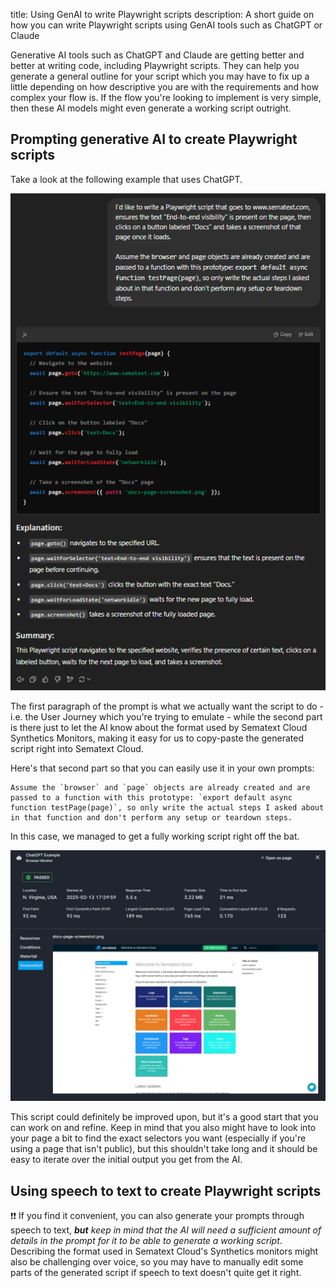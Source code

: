 title: Using GenAI to write Playwright scripts
description: A short guide on how you can write Playwright scripts using GenAI tools such as ChatGPT or Claude

Generative AI tools such as ChatGPT and Claude are getting better and better at writing code, including Playwright scripts. They can help you generate a general outline for your script which you may have to fix up a little depending on how descriptive you are with the requirements and how complex your flow is. If the flow you're looking to implement is very simple, then these AI models might even generate a working script outright.



## Prompting generative AI to create Playwright scripts

Take a look at the following example that uses ChatGPT.

![ChatGPT Playwright Example](../../images/synthetics/chatgpt-playwright-example.png)

The first paragraph of the prompt is what we actually want the script to do - i.e. the User Journey which you're trying to emulate - while the second part is there just to let the AI know about the format used by Sematext Cloud Synthetics Monitors, making it easy for us to copy-paste the generated script right into Sematext Cloud.

Here's that second part so that you can easily use it in your own prompts:
```
Assume the `browser` and `page` objects are already created and are passed to a function with this prototype: `export default async function testPage(page)`, so only write the actual steps I asked about in that function and don't perform any setup or teardown steps.
```

In this case, we managed to get a fully working script right off the bat.

![ChatGPT Playwright Result](../../images/synthetics/chatgpt-playwright-result.png)

This script could definitely be improved upon, but it's a good start that you can work on and refine. Keep in mind that you also might have to look into your page a bit to find the exact selectors you want (especially if you're using a page that isn't public), but this shouldn't take long and it should be easy to iterate over the initial output you get from the AI.



## Using speech to text to create Playwright scripts

❗❗ If you find it convenient, you can also generate your prompts through speech to text, ***but** keep in mind that the AI will need a sufficient amount of details in the prompt for it to be able to generate a working script*. Describing the format used in Sematext Cloud's Synthetics monitors might also be challenging over voice, so you may have to manually edit some parts of the generated script if speech to text doesn't quite get it right.